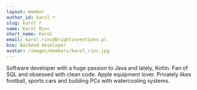 ```yaml
---
layout: member
author_id: karol r
slug: karol r
name: Karol Rinc
short_name: Karol
email: karol.rinc@brightinventions.pl
bio: Backend developer
avatar: /images/members/karol_rinc.jpg
---
```

Software developer with a huge passion to Java and lately, Kotlin. Fan of SQL and obsessed with clean code. Apple equipment lover. Privately likes football, sports cars and building PCs with watercooling systems.
